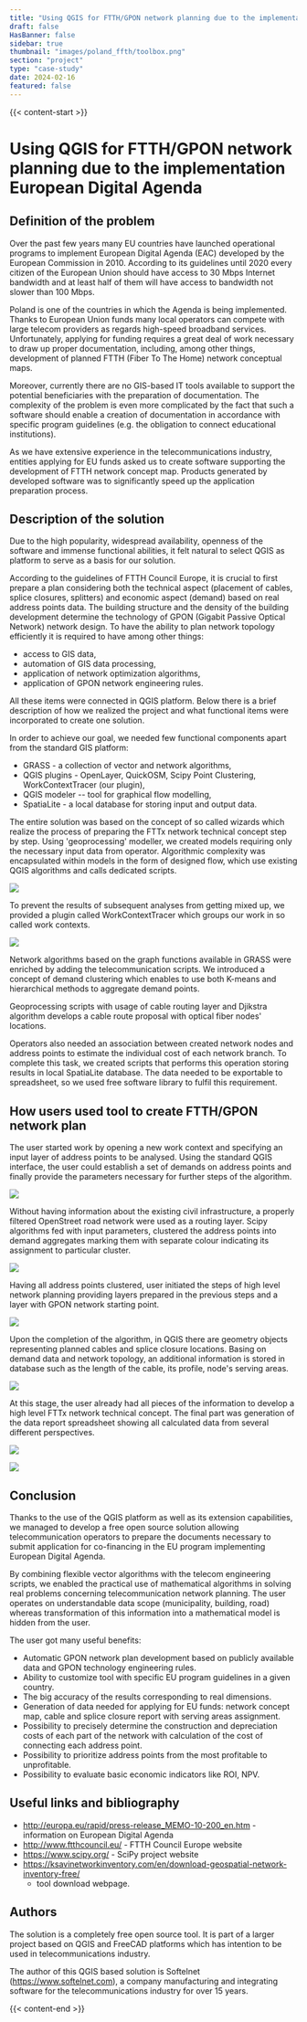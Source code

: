 ```yaml
---
title: "Using QGIS for FTTH/GPON network planning due to the implementation European Digital Agenda"
draft: false
HasBanner: false
sidebar: true
thumbnail: "images/poland_ffth/toolbox.png"
section: "project"
type: "case-study"
date: 2024-02-16
featured: false
---
```

{{< content-start >}}

# Using QGIS for FTTH/GPON network planning due to the implementation European Digital Agenda

## Definition of the problem

Over the past few years many EU countries have launched operational programs to implement European Digital Agenda (EAC) developed by the European Commission in 2010. According to its guidelines until 2020 every citizen of the European Union should have access to 30 Mbps Internet bandwidth and at least half of them will have access to bandwidth not slower than 100 Mbps.

Poland is one of the countries in which the Agenda is being implemented. Thanks to European Union funds many local operators can compete with large telecom providers as regards high-speed broadband services. Unfortunately, applying for funding requires a great deal of work necessary to draw up proper documentation, including, among other things, development of planned FTTH (Fiber To The Home) network conceptual maps.

Moreover, currently there are no GIS-based IT tools available to support the potential beneficiaries with the preparation of documentation. The complexity of the problem is even more complicated by the fact that such a software should enable a creation of documentation in accordance with specific program guidelines (e.g. the obligation to connect educational institutions).

As we have extensive experience in the telecommunications industry, entities applying for EU funds asked us to create software supporting the development of FTTH network concept map. Products generated by developed software was to significantly speed up the application preparation process.

## Description of the solution

Due to the high popularity, widespread availability, openness of the software and immense functional abilities, it felt natural to select QGIS as platform to serve as a basis for our solution.

According to the guidelines of FTTH Council Europe, it is crucial to first prepare a plan considering both the technical aspect (placement of cables, splice closures, splitters) and economic aspect (demand) based on real address points data. The building structure and the density of the building development determine the technology of GPON (Gigabit Passive Optical Network) network design. To have the ability to plan network topology efficiently it is required to have among other things:

-   access to GIS data,
-   automation of GIS data processing,
-   application of network optimization algorithms,
-   application of GPON network engineering rules.

All these items were connected in QGIS platform. Below there is a brief description of how we realized the project and what functional items were incorporated to create one solution.

In order to achieve our goal, we needed few functional components apart from the standard GIS platform:

-   GRASS - a collection of vector and network algorithms,
-   QGIS plugins - OpenLayer, QuickOSM, Scipy Point Clustering, WorkContextTracer (our plugin),
-   QGIS modeler -- tool for graphical flow modelling,
-   SpatiaLite - a local database for storing input and output data.

The entire solution was based on the concept of so called wizards which realize the process of preparing the FTTx network technical concept step by step. Using \'geoprocessing\' modeller, we created models requiring only the necessary input data from operator. Algorithmic complexity was encapsulated within models in the form of designed flow, which use existing QGIS algorithms and calls dedicated scripts.

![](../images/poland_ffth/toolbox.png)

To prevent the results of subsequent analyses from getting mixed up, we provided a plugin called WorkContextTracer which groups our work in so called work contexts.

![](../images/poland_ffth/workorder.png)

Network algorithms based on the graph functions available in GRASS were enriched by adding the telecommunication scripts. We introduced a concept of demand clustering which enables to use both K-means and hierarchical methods to aggregate demand points.

Geoprocessing scripts with usage of cable routing layer and Djikstra algorithm develops a cable route proposal with optical fiber nodes\' locations.

Operators also needed an association between created network nodes and address points to estimate the individual cost of each network branch. To complete this task, we created scripts that performs this operation storing results in local SpatiaLite database. The data needed to be exportable to spreadsheet, so we used free software library to fulfil this requirement.

## How users used tool to create FTTH/GPON network plan

The user started work by opening a new work context and specifying an input layer of address points to be analysed. Using the standard QGIS interface, the user could establish a set of demands on address points and finally provide the parameters necessary for further steps of the algorithm.

![](../images/poland_ffth/step1_inputlayer.png)

Without having information about the existing civil infrastructure, a properly filtered OpenStreet road network were used as a routing layer. Scipy algorithms fed with input parameters, clustered the address points into demand aggregates marking them with separate colour indicating its assignment to particular cluster.

![](../images/poland_ffth/step1.png)

Having all address points clustered, user initiated the steps of high level network planning providing layers prepared in the previous steps and a layer with GPON network starting point.

![](../images/poland_ffth/step1-2_result.png)

Upon the completion of the algorithm, in QGIS there are geometry objects representing planned cables and splice closure locations. Basing on demand data and network topology, an additional information is stored in database such as the length of the cable, its profile, node's serving areas.

![](../images/poland_ffth/step4_results.png)

At this stage, the user already had all pieces of the information to develop a high level FTTx network technical concept. The final part was generation of the data report spreadsheet showing all calculated data from several different perspectives.

![](../images/poland_ffth/report_generated.png)

![](../images/poland_ffth/report_generated_and_tranformed.png)

## Conclusion

Thanks to the use of the QGIS platform as well as its extension capabilities, we managed to develop a free open source solution allowing telecommunication operators to prepare the documents necessary to submit application for co-financing in the EU program implementing European Digital Agenda.

By combining flexible vector algorithms with the telecom engineering scripts, we enabled the practical use of mathematical algorithms in solving real problems concerning telecommunication network planning. The user operates on understandable data scope (municipality, building, road) whereas transformation of this information into a mathematical model is hidden from the user.

The user got many useful benefits:

-   Automatic GPON network plan development based on publicly available data and GPON technology engineering rules.
-   Ability to customize tool with specific EU program guidelines in a given country.
-   The big accuracy of the results corresponding to real dimensions.
-   Generation of data needed for applying for EU funds: network concept map, cable and splice closure report with serving areas assignment.
-   Possibility to precisely determine the construction and depreciation costs of each part of the network with calculation of the cost of connecting each address point.
-   Possibility to prioritize address points from the most profitable to unprofitable.
-   Possibility to evaluate basic economic indicators like ROI, NPV.

## Useful links and bibliography

-   <http://europa.eu/rapid/press-release_MEMO-10-200_en.htm> - information on European Digital Agenda
-   <http://www.ftthcouncil.eu/> - FTTH Council Europe website
-   <https://www.scipy.org/> - SciPy project website
-   <https://ksavinetworkinventory.com/en/download-geospatial-network-inventory-free/>
    -   tool download webpage.

## Authors

The solution is a completely free open source tool. It is part of a larger project based on QGIS and FreeCAD platforms which has intention to be used in telecommunications industry.

The author of this QGIS based solution is Softelnet (<https://www.softelnet.com>), a company manufacturing and integrating software for the telecommunications industry for over 15 years.

{{< content-end >}}
